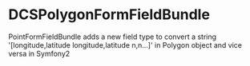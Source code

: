 DCSPolygonFormFieldBundle
=========================

PointFormFieldBundle adds a new field type to convert a string '[longitude,latitude longitude,latitude n,n...]' in Polygon object and vice versa in Symfony2
